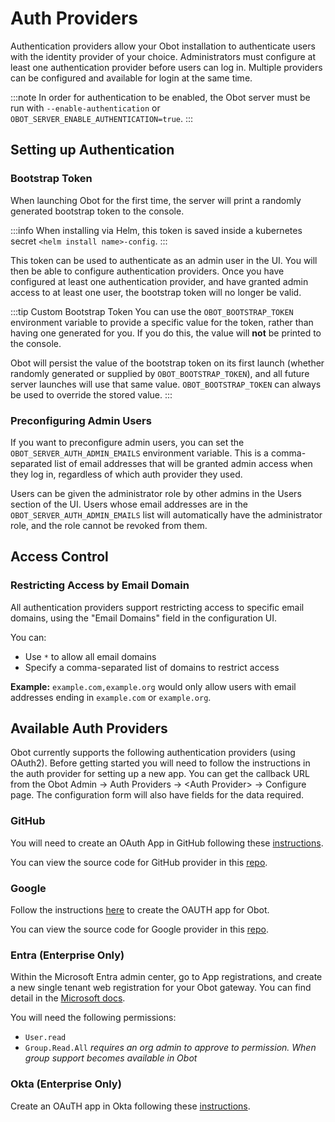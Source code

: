 # Auth Providers

Authentication providers allow your Obot installation to authenticate users with the identity provider of your choice.
Administrators must configure at least one authentication provider before users can log in.
Multiple providers can be configured and available for login at the same time.

:::note
In order for authentication to be enabled, the Obot server must be run with `--enable-authentication` or
`OBOT_SERVER_ENABLE_AUTHENTICATION=true`.
:::

## Setting up Authentication

### Bootstrap Token

When launching Obot for the first time, the server will print a randomly generated bootstrap token to the console.

:::info
When installing via Helm, this token is saved inside a kubernetes secret `<helm install name>-config`.
:::

This token can be used to authenticate as an admin user in the UI.
You will then be able to configure authentication providers.
Once you have configured at least one authentication provider, and have granted admin access to at least one user,
the bootstrap token will no longer be valid.

:::tip Custom Bootstrap Token
You can use the `OBOT_BOOTSTRAP_TOKEN` environment variable to provide a specific value for the token,
rather than having one generated for you. If you do this, the value will **not** be printed to the console.

Obot will persist the value of the bootstrap token on its first launch (whether randomly generated or
supplied by `OBOT_BOOTSTRAP_TOKEN`), and all future server launches will use that same value.
`OBOT_BOOTSTRAP_TOKEN` can always be used to override the stored value.
:::

### Preconfiguring Admin Users

If you want to preconfigure admin users, you can set the `OBOT_SERVER_AUTH_ADMIN_EMAILS` environment variable.
This is a comma-separated list of email addresses that will be granted admin access when they log in,
regardless of which auth provider they used.

Users can be given the administrator role by other admins in the Users section of the UI.
Users whose email addresses are in the `OBOT_SERVER_AUTH_ADMIN_EMAILS` list will automatically have the administrator role,
and the role cannot be revoked from them.

## Access Control

### Restricting Access by Email Domain

All authentication providers support restricting access to specific email domains, using the "Email Domains" field in the configuration UI.

You can:

- Use `*` to allow all email domains
- Specify a comma-separated list of domains to restrict access

**Example:** `example.com,example.org` would only allow users with email addresses ending in `example.com` or `example.org`.

## Available Auth Providers

Obot currently supports the following authentication providers (using OAuth2). Before getting started you will need to follow the instructions in the auth provider for setting up a new app. You can get the callback URL from the Obot Admin -> Auth Providers -> \<Auth Provider> -> Configure page. The configuration form will also have fields for the data required.

### GitHub

You will need to create an OAuth App in GitHub following these [instructions](https://docs.github.com/en/apps/oauth-apps/building-oauth-apps/creating-an-oauth-app).

You can view the source code for GitHub provider in this [repo](https://github.com/obot-platform/tools).

### Google

Follow the instructions [here](https://developers.google.com/identity/protocols/oauth2/web-server#creatingcred) to create the OAUTH app for Obot.

You can view the source code for Google provider in this [repo](https://github.com/obot-platform/tools).

### Entra (Enterprise Only)

Within the Microsoft Entra admin center, go to App registrations, and create a new single tenant web registration for your Obot gateway. You can find detail in the [Microsoft docs](https://learn.microsoft.com/en-us/entra/identity-platform/quickstart-register-app).

You will need the following permissions:

- `User.read`
- `Group.Read.All` *requires an org admin to approve to permission. When group support becomes available in Obot*

### Okta (Enterprise Only)

Create an OAuTH app in Okta following these [instructions](https://developer.okta.com/docs/guides/implement-oauth-for-okta/main/#create-an-oauth-2-0-app-in-okta).
